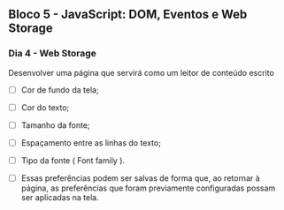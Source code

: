 ## Bloco 5 - JavaScript: DOM, Eventos e Web Storage
### Dia 4 - Web Storage

Desenvolver uma página que servirá como um leitor de conteúdo escrito

- [ ] Cor de fundo da tela;
- [ ] Cor do texto;
- [ ] Tamanho da fonte;
- [ ] Espaçamento entre as linhas do texto;
- [ ] Tipo da fonte ( Font family ).

- [ ] Essas preferências podem ser salvas de forma que, ao retornar à página, as preferências que foram previamente configuradas possam ser aplicadas na tela.
